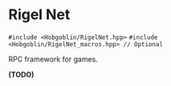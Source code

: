 # Rigel Net
`#include <Hobgoblin/RigelNet.hpp>`
`#include <Hobgoblin/RigelNet_macros.hpp> // Optional`

RPC framework for games.

**(TODO)**